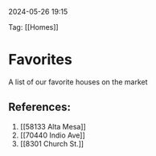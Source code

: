 
2024-05-26 19:15

Tag: [[Homes]]


# Favorites

A list of our favorite houses on the market

## References:

1. [[58133 Alta Mesa]]
3. [[70440 Indio Ave]]
4. [[8301 Church St.]]


